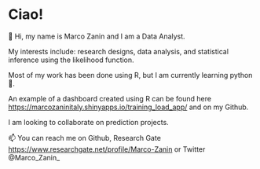 # Ciao!

👋 Hi, my name is Marco Zanin and I am a Data Analyst.

My interests include: research designs, data analysis, and statistical inference using the likelihood function.

Most of my work has been done using R, but I am currently learning python 🐍.

An example of a dashboard created using R can be found here https://marcozaninitaly.shinyapps.io/training_load_app/ and on my Github.


I am looking to collaborate on prediction projects.


📫 You can reach me on Github, Research Gate https://www.researchgate.net/profile/Marco-Zanin or Twitter @Marco_Zanin_ 


